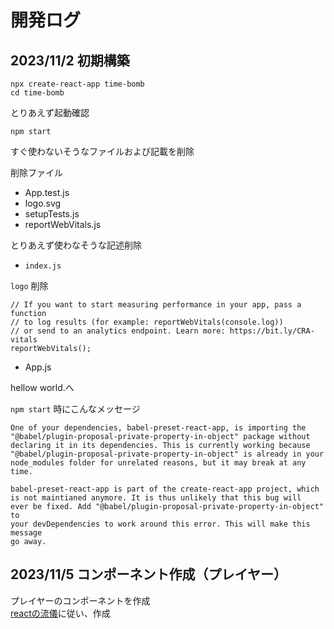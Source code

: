 # 開発ログ

## 2023/11/2 初期構築

```
npx create-react-app time-bomb
cd time-bomb
```

とりあえず起動確認

```
npm start
```

すぐ使わないそうなファイルおよび記載を削除

削除ファイル

* App.test.js
* logo.svg
* setupTests.js
* reportWebVitals.js

とりあえず使わなそうな記述削除

* `index.js`

`logo` 削除

```
// If you want to start measuring performance in your app, pass a function
// to log results (for example: reportWebVitals(console.log))
// or send to an analytics endpoint. Learn more: https://bit.ly/CRA-vitals
reportWebVitals();
```

* App.js

hellow world.へ

`npm start` 時にこんなメッセージ

```
One of your dependencies, babel-preset-react-app, is importing the
"@babel/plugin-proposal-private-property-in-object" package without
declaring it in its dependencies. This is currently working because
"@babel/plugin-proposal-private-property-in-object" is already in your
node_modules folder for unrelated reasons, but it may break at any time.

babel-preset-react-app is part of the create-react-app project, which
is not maintianed anymore. It is thus unlikely that this bug will
ever be fixed. Add "@babel/plugin-proposal-private-property-in-object" to
your devDependencies to work around this error. This will make this message
go away.
```

## 2023/11/5 コンポーネント作成（プレイヤー）

プレイヤーのコンポーネントを作成  
[reactの流儀](https://ja.react.dev/learn/thinking-in-react)に従い、作成




